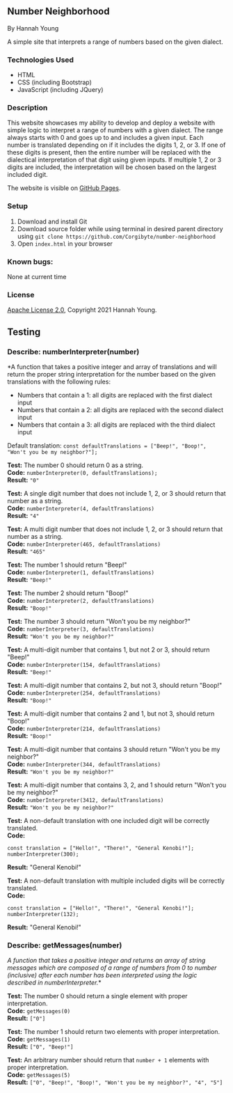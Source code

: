 ## Number Neighborhood

By Hannah Young

A simple site that interprets a range of numbers based on the given dialect. 

### Technologies Used
* HTML
* CSS (including Bootstrap)
* JavaScript (including JQuery)

### Description

This website showcases my ability to develop and deploy a website with simple logic to interpret a range of numbers with a given dialect. The range always starts with 0 and goes up to and includes a given input. Each number is translated depending on if it includes the digits 1, 2, or 3. If one of these digits is present, then the entire number will be replaced with the dialectical interpretation of that digit using given inputs. If multiple 1, 2 or 3 digits are included, the interpretation will be chosen based on the largest included digit.

The website is visible on [GitHub Pages](https://Corgibyte.github.io/number-neighborhood).

### Setup
1. Download and install Git
2. Download source folder while using terminal in desired parent directory using `git clone https://github.com/Corgibyte/number-neighborhood`
3. Open `index.html` in your browser

### Known bugs: 
None at current time

### License

[Apache License 2.0](https://github.com/Corgibyte/number-neighborhood/blob/main/LICENSE), Copyright 2021 Hannah Young.

## Testing

### Describe: numberInterpreter(number)
*A function that takes a positive integer and array of translations and will return the proper string interpretation for the number based on the given translations with the following rules:

* Numbers that contain a 1: all digits are replaced with the first dialect input
* Numbers that contain a 2: all digits are replaced with the second dialect input
* Numbers that contain a 3: all digits are replaced with the third dialect input

Default translation: `const defaultTranslations = ["Beep!", "Boop!", "Won't you be my neighbor?"];`

**Test:** The number 0 should return 0 as a string.  
**Code:** `numberInterpreter(0, defaultTranslations);`  
**Result:** `"0"`

**Test:** A single digit number that does not include 1, 2, or 3 should return that number as a string.  
**Code:** `numberInterpreter(4, defaultTranslations)`  
**Result:** `"4"`

**Test:** A multi digit number that does not include 1, 2, or 3 should return that number as a string.  
**Code:** `numberInterpreter(465, defaultTranslations)`  
**Result:** `"465"`

**Test:** The number 1 should return "Beep!"  
**Code:** `numberInterpreter(1, defaultTranslations)`  
**Result:** `"Beep!"`

**Test:** The number 2 should return "Boop!"  
**Code:** `numberInterpreter(2, defaultTranslations)`  
**Result:** `"Boop!"`

**Test:** The number 3 should return "Won't you be my neighbor?"  
**Code:** `numberInterpreter(3, defaultTranslations)`  
**Result:** `"Won't you be my neighbor?"`

**Test:** A multi-digit number that contains 1, but not 2 or 3, should return "Beep!"  
**Code:** `numberInterpreter(154, defaultTranslations)`  
**Result:** `"Beep!"`

**Test:** A multi-digit number that contains 2, but not 3, should return "Boop!"  
**Code:** `numberInterpreter(254, defaultTranslations)`  
**Result:** `"Boop!"`

**Test:** A multi-digit number that contains 2 and 1, but not 3, should return "Boop!"  
**Code:** `numberInterpreter(214, defaultTranslations)`  
**Result:** `"Boop!"`

**Test:** A multi-digit number that contains 3 should return "Won't you be my neighbor?"  
**Code:** `numberInterpreter(344, defaultTranslations)`  
**Result:** `"Won't you be my neighbor?"`

**Test:** A multi-digit number that contains 3, 2, and 1 should return "Won't you be my neighbor?"  
**Code:** `numberInterpreter(3412, defaultTranslations)`  
**Result:** `"Won't you be my neighbor?"`

**Test:** A non-default translation with one included digit will be correctly translated.  
**Code:**

    const translation = ["Hello!", "There!", "General Kenobi!"];  
    numberInterpreter(300);

**Result:** "General Kenobi!"

**Test:** A non-default translation with multiple included digits will be correctly translated.  
**Code:**

    const translation = ["Hello!", "There!", "General Kenobi!"];  
    numberInterpreter(132);

**Result:** "General Kenobi!"

### Describe: getMessages(number)
*A function that takes a positive integer and returns an array of string messages which are composed of a range of numbers from 0 to number (inclusive) after each number has been interpreted using the logic described in numberInterpreter.**

**Test:** The number 0 should return a single element with proper interpretation.  
**Code:** `getMessages(0)`  
**Result:** `["0"]`

**Test:** The number 1 should return two elements with proper interpretation.  
**Code:** `getMessages(1)`  
**Result:** `["0", "Beep!"]`

**Test:** An arbitrary number should return that `number + 1` elements with proper interpretation.  
**Code:** `getMessages(5)`  
**Result:** `["0", "Beep!", "Boop!", "Won't you be my neighbor?", "4", "5"]`